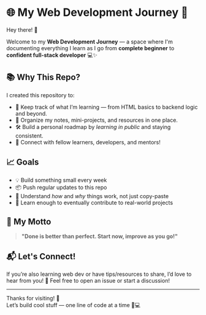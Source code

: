 # 🌐 My Web Development Journey 🚀

Hey there! 👋

Welcome to my **Web Development Journey** — a space where I'm documenting everything I learn as I go from **complete beginner** to **confident full-stack developer** 💻✨

## 📚 Why This Repo?

I created this repository to:
- 🧠 Keep track of what I’m learning — from HTML basics to backend logic and beyond.
- 📁 Organize my notes, mini-projects, and resources in one place.
- 🛠️ Build a personal roadmap by *learning in public* and staying consistent.
- 💬 Connect with fellow learners, developers, and mentors!

## 📈 Goals

- 💡 Build something small every week
- 📦 Push regular updates to this repo
- 🧩 Understand *how* and *why* things work, not just copy-paste
- 🎯 Learn enough to eventually contribute to real-world projects

## 🧠 My Motto

> **"Done is better than perfect. Start now, improve as you go!"**

## 📬 Let's Connect!

If you’re also learning web dev or have tips/resources to share, I’d love to hear from you!
💌 Feel free to open an issue or start a discussion!

---

Thanks for visiting! 🌟  
Let’s build cool stuff — one line of code at a time 🧱💻

